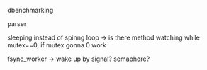 dbenchmarking

parser

sleeping instead of spinng loop
-> is there method watching while mutex==0, if mutex gonna 0 work

fsync_worker
-> wake up by signal? semaphore?